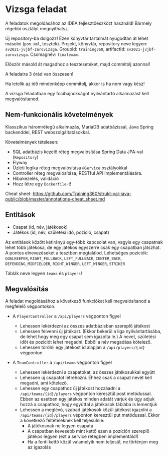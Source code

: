 # Vizsga feladat

A feladatok megoldásához az IDEA fejlesztőeszközt használd!
Bármely régebbi osztályt megnyithatsz.

Új repository-ba dolgozz!
Ezen könyvtár tartalmát nyugodtan át lehet másolni (`pom.xml`, tesztek).
Projekt, könyvtár, repository neve legyen: `sv2021-jvjbf-zarovizsga`.
GroupId: `training360`, artifactId: `sv2021-jvjbf-zarovizsga`. Csomagnév: `finalexam`.

Először másold át magadhoz a teszteseteket, majd commitolj azonnal!

A feladatra 3 órád van összesen!

Ha letelik az idő mindenképp commitolj, akkor is
ha nem vagy kész!

A vizsga feladatban egy focibajnokságot nyilvántartó alkalmazást kell megvalósítanod.

## Nem-funkcionális követelmények

Klasszikus háromrétegű alkalmazás, MariaDB adatbázissal,
Java Spring backenddel, REST webszolgáltatásokkal.

Követelmények tételesen:

* SQL adatbázis kezelő réteg megvalósítása Spring Data JPA-val (`Repository`)
* Flyway
* Üzleti logika réteg megvalósítása `@Service` osztályokkal
* Controller réteg megvalósítása, RESTful API implementálására.
* Hibakezelés, validáció
* Hozz létre egy `Dockerfile`-t!

Cheat sheet: https://github.com/Training360/strukt-val-java-public/blob/master/annotations-cheat_sheet.md


## Entitások

* Csapat (id, név, játékosok)
* Játékos (id, név, születési idő, pozíció, csapat)

Az entitások között kétirányú egy-több kapcsolat van, vagyis egy csapatnak lehet több játékosa,
de egy játékos egyszerre csak egy csapatban játszhat. 
A pontos elnevezéseket a tesztben megtalálod.
Lehetséges pozíciók: `GOALKEEPER`, `RIGHT_FULLBACK`, `LEFT_FULLBACK`, `CENTER_BACK`, `DEFENDING_MIDFIELDER`, `RIGHT_WINGER`, `LEFT_WINGER`, `STRIKER`

Táblák neve legyen `teams` és `players`!


## Megvalósítás

A feladat megoldásához a következő funkciókat kell megvalósítanod a megfelelő végpontokon.

* A `PlayerController` a `/api/players` végponton figyel
    * Lehessen lekérdezni az összes adatbázisban szereplő játékost
    * Lehessen felvenni új játékost. (Ekkor bekerül a liga nyilvántartásába, de lehet hogy még egy csapat
      sem igazolta le.) A nevet, születési időt és pozíciót lehet megadni. Ebből a név megadása kötelező.
    * Lehessen törölni egy játékost id alapján a `/api/players/{id}` végponton
    
* A `TeamController` a `/api/teams` végponton figyel
    * Lehessen lekérdezni a csapatokat, az összes játékosukkal együtt
    * Lehessen új csapatot létrehozni. Ehhez csak a csapat nevét kell megadni, ami kötelező.
    * Lehessen egy csapathoz új játékost hozzáadni a `/api/teams/{id}/players` végponton keresztül post metódussal. Ebben az esetben
    egy játékos minden adatát várjuk és úgy adjuk hozzá a csapathoz, hogy egyúttal a játékosok táblába is lementjük
    * Lehessen a meglévő, szabad játékosok közül játékost igazolni a `/api/teams/{id}/players` véponton keresztül put metódussal.
    Ekkor a következő feltételeknek kell teljesülnie:
        * A játékosnak ne legyen csapata
        * A csapatban kevesebb mint kettő ezen a pozíción szereplő játékos legyen (ezt a service rétegben implementáld!)
        * Ha a fenti kettő közül valamelyik nem teljesül, ne történjen meg az igazolás